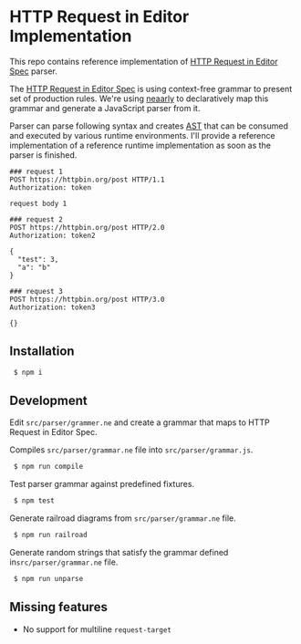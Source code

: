 # HTTP Request in Editor Implementation

This repo contains reference implementation of [HTTP Request in Editor Spec](https://github.com/JetBrains/http-request-in-editor-spec/blob/master/spec.md) parser.

The [HTTP Request in Editor Spec](https://github.com/JetBrains/http-request-in-editor-spec/blob/master/spec.md) is using context-free grammar to present set of production rules.
We're using [neaarly](https://nearley.js.org/) to declaratively map this grammar and generate a JavaScript parser from it.

Parser can parse following syntax and creates [AST](https://en.wikipedia.org/wiki/Abstract_syntax_tree)
that can be consumed and executed by various runtime environments. I'll provide a reference implementation
of a reference runtime implementation as soon as the parser is finished.

```http
### request 1
POST https://httpbin.org/post HTTP/1.1
Authorization: token

request body 1

### request 2
POST https://httpbin.org/post HTTP/2.0
Authorization: token2

{
  "test": 3,
  "a": "b"
}

### request 3
POST https://httpbin.org/post HTTP/3.0
Authorization: token3

{}

```

## Installation

```sh
 $ npm i
```

## Development

Edit `src/parser/grammer.ne` and create a grammar that maps to HTTP Request in Editor Spec.

Compiles `src/parser/grammar.ne` file into `src/parser/grammar.js`.
```sh
 $ npm run compile
```

Test parser grammar against predefined fixtures.
```sh
 $ npm test
```

Generate railroad diagrams from `src/parser/grammar.ne` file.
```sh
 $ npm run railroad
```

Generate random strings that satisfy the grammar defined in`src/parser/grammar.ne` file.
```sh
 $ npm run unparse
```

## Missing features

 - No support for multiline `request-target`
